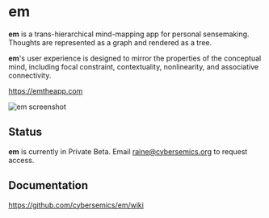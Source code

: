 # em

**em** is a trans-hierarchical mind-mapping app for personal sensemaking. Thoughts are represented as a graph and rendered as a tree.

**em**'s user experience is designed to mirror the properties of the conceptual mind, including focal constraint, contextuality, nonlinearity, and associative connectivity.

https://emtheapp.com

![em screenshot](https://github.com/cybersemics/em-proto/blob/dev/screenshot.gif?raw=true)

## Status

**em** is currently in Private Beta. Email raine@cybersemics.org to request access.

## Documentation

https://github.com/cybersemics/em/wiki

